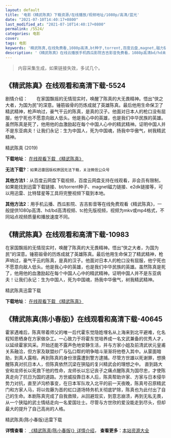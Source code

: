```yaml
---
layout: default
title: '电影《精武陈真》下载资源/在线播放/视频地址/1080p/高清/蓝光'
date: "2021-07-10T14:40:17+0800"
last_modified_at: "2021-07-10T14:40:17+0800"
permalink: /5524/
categories: 电影
cover:
tags: 电影
keywords: '精武陈真,在线免费看,1080p高清,bt种子,torrent,百度云盘,magnet,磁力链,迅雷下载资源'
description: '《精武陈真》在线云播放手机西瓜影院吉吉影音免费看，1080p高清bd/hd未删减完整版和tc抢先枪版，mkv/mp4格式，附带bt/torrent种子、magnet/磁力链、百度云盘、网盘资源迅雷下载链接'
---
```


>内容采集生成，如果链接失效，多试几个。


## 《精武陈真》在线观看和高清下载-5524

剧情介绍：　　在家国飘摇的无情现实时，唤醒了陈真的大无畏精神。悟出“侠之大者，为国为民”的深意。锤筋锻骨的历炼成就了英雄陈真。最后他用生命保卫了精武精神，枪声响过，豪气干云的陈真，是真的汉子。他面对日本人的枪口没有屈服，他宁死也不愿意向敌人低头。他是我心中的英雄，也是我们中华民族的英雄。虽然陈真是死了，他用他的血激励起在每个中国人心中的精武精神。证明中国人并不是东亚病夫！让我们永记：生为中国人，死为中国魂，扬我中华傲气，树我精武精神。


精武陈真 (2019)

**下载地址**： [在线观看下载 《精武陈真》](https://www.btbtdy.me/btdy/dy16122.html) 


**无法下载?**：`如果迅雷因版权原因无法下载，关注微信公众号 `

**其他方法1**：从百度云网盘下载视频，百度云网盘支持在线观看，非会员有限制，如果能找到迅雷下载链接、bt/torrent种子、magnet磁力链接、e2dk链接等，可以用迅雷、比特彗星等工具将完整视频下载到本地。

**其他方法2**：用手机云播、西瓜影院、吉吉影音等在线免费观看《精武陈真》，一般提供1080p高清、hd/bd高清视频、tc抢先版视频，视频为mkv或mp4格式，不同站点视频质量和播放速度不同。


## 《精武陈真》在线观看和高清下载-10983

在家国飘摇的无情现实时，唤醒了陈真的大无畏精神。悟出“侠之大者，为国为民”的深意。锤筋锻骨的历炼成就了英雄陈真。最后他用生命保卫了精武精神，枪声响过，豪气干云的陈真，是真的汉子。他面对日本人的枪口没有屈服，他宁死也不愿意向敌人低头。他是我心中的英雄，也是我们中华民族的英雄。虽然陈真是死了，他用他的血激励起在每个中国人心中的精武精神。证明中国人并不是东亚病夫！让我们永记：生为中国人，死为中国魂，扬我中华傲气，树我精武精神。


精武陈真迅雷下载

**下载地址**： [在线观看下载 《精武陈真》](https://www.993dy.com//vod-detail-id-35763.html) 


## 《精武陈真(陈小春版)》在线观看和高清下载-40645

霍家遇难后，陈真带着师父的唯一后代霍东觉隐姓埋名从上海来到北平避难，化名程知恩栖身在方家做杂工。一心致力于将霍东觉培养成一名文武兼备的优秀人才，以延续霍家风采。开始还能不露声色地安静生活，并与方家小姐及前清武状元皇甫关系融洽，但方家及联盟纱厂与弘口帮的明争暗斗渐渐将他卷入其中。从蒙面暗助，到真人露相，再到陈真的身份泄露遭到警方逮捕。尽管方世雄以死谢罪，想换醒陈真对抗日本人，但陈真依然沉梁在狭隘的复兴精武会的理想之中。 直到路大安和龙师长以死救下他的性命，龙师长以忘记丧子之痛点醒陈真为国尽忠，才使陈真走向了抗日为国的道路。方世威投靠日本人后，陈真帮助许家、方家与日本侵华势力对抗，直至泸沟桥事变，在日本军队攻入北平的前一天夜晚，陈真号召原精武门和方家人马，将以佐藤为首的虹口道场特务机关彻底铲除，陈真也为此付出了自己的生命。本剧陈真完成了自我救赎，从回避现实，到意志崩溃，再到无私无畏，从一个狭隘的武士情结走向一名爱国壮士。尽管与方世欣的爱没能走到尽头，但却最大的提升了自己高尚的人格。


精武陈真(陈小春版)迅雷下载

**详情查看**： [《精武陈真(陈小春版)》详情介绍](/movie/40645/)， **查看更多**：[本站资源大全](/movie/t/all/)

